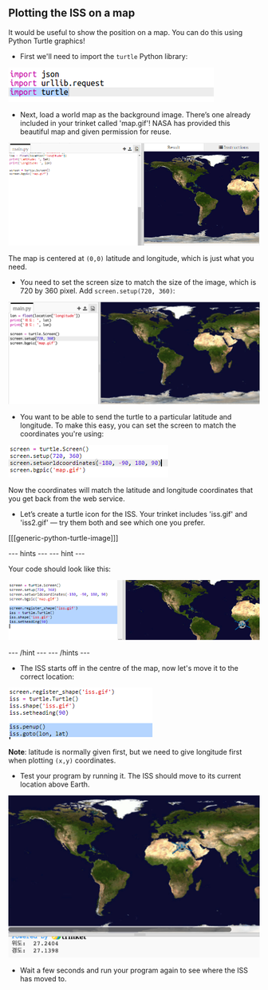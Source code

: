 ## Plotting the ISS on a map

It would be useful to show the position on a map. You can do this using Python Turtle graphics!

+ First we'll need to import the `turtle` Python library:

![screenshot](images/iss-turtle.png)

+ Next, load a world map as the background image. There’s one already included in your trinket called 'map.gif'! NASA has provided this beautiful map and given permission for reuse. 

![스크린샷](images/iss-map.png)

The map is centered at `(0,0)` latitude and longitude, which is just what you need.

+ You need to set the screen size to match the size of the image, which is 720 by 360 pixel. Add `screen.setup(720, 360)`:

![screenshot](images/iss-setup.png)

+ You want to be able to send the turtle to a particular latitude and longitude. To make this easy, you can set the screen to match the coordinates you're using:

![스크린샷](images/iss-world.png)

Now the coordinates will match the latitude and longitude coordinates that you get back from the web service.

+ Let’s create a turtle icon for the ISS. Your trinket includes 'iss.gif' and 'iss2.gif' — try them both and see which one you prefer. 

[[[generic-python-turtle-image]]]

\--- hints \--- \--- hint \---

Your code should look like this:

![스크린샷](images/iss-image.png)

\--- /hint \--- \--- /hints \---

+ The ISS starts off in the centre of the map, now let's move it to the correct location:

![스크린샷](images/iss-plot.png)

**Note**: latitude is normally given first, but we need to give longitude first when plotting `(x,y)` coordinates.

+ Test your program by running it. The ISS should move to its current location above Earth. 

![스크린샷](images/iss-plotted.png)

+ Wait a few seconds and run your program again to see where the ISS has moved to.